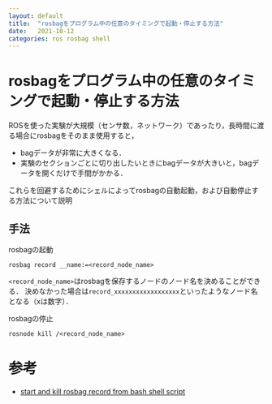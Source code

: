 ```yaml
---
layout: default
title:  "rosbagをプログラム中の任意のタイミングで起動・停止する方法"
date:   2021-10-12
categories: ros rosbag shell
---
```


# rosbagをプログラム中の任意のタイミングで起動・停止する方法

ROSを使った実験が大規模（センサ数，ネットワーク）であったり，長時間に渡る場合にrosbagをそのまま使用すると，

- bagデータが非常に大きくなる．
- 実験のセクションごとに切り出したいときにbagデータが大きいと，bagデータを開くだけで手間がかかる．

これらを回避するためにシェルによってrosbagの自動起動，および自動停止する方法について説明

## 手法

rosbagの起動
```
rosbag record __name:=<record_node_name>
```

`<record_node_name>`はrosbagを保存するノードのノード名を決めることができる．
決めなかった場合は`record_xxxxxxxxxxxxxxxxxx`といったようなノード名となる（xは数字）．

rosbagの停止
```
rosnode kill /<record_node_name>
```

# 参考
- [start and kill rosbag record from bash shell script](https://answers.ros.org/question/275441/start-and-kill-rosbag-record-from-bash-shell-script/)
